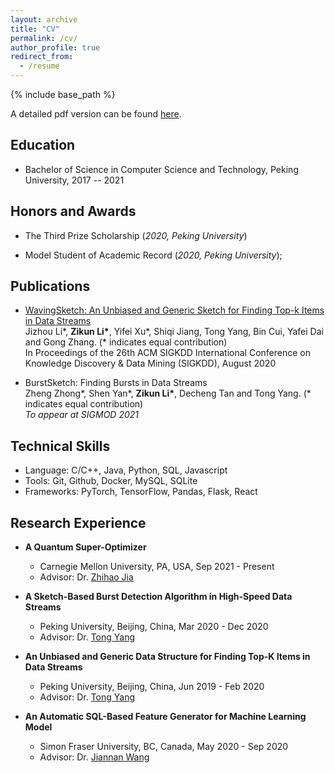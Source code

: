 ```yaml
---
layout: archive
title: "CV"
permalink: /cv/
author_profile: true
redirect_from:
  - /resume
---
```


{% include base_path %}

A detailed pdf version can be found [here](https://zikun-li.github.io/files/Zikun_Li_CV.pdf).

## Education

- Bachelor of Science in Computer Science and Technology, Peking University, 2017 -- 2021

## Honors and Awards

- The Third Prize Scholarship (<i>2020, Peking University</i>)

- Model Student of Academic Record (<i>2020, Peking University</i>); 

## Publications

- [WavingSketch: An Unbiased and Generic Sketch for Finding Top-k Items in Data Streams](https://dl.acm.org/doi/abs/10.1145/3394486.3403208)  
  Jizhou Li\*, <b>Zikun Li\*</b>, Yifei Xu\*, Shiqi Jiang, Tong Yang, Bin Cui, Yafei Dai and Gong Zhang. (\* indicates equal contribution)  
  In Proceedings of the 26th ACM SIGKDD International Conference on Knowledge Discovery & Data Mining (SIGKDD), August 2020

- BurstSketch: Finding Bursts in Data Streams  
  Zheng Zhong\*, Shen Yan\*, <b>Zikun Li\*</b>, Decheng Tan and Tong Yang. (\* indicates equal contribution)  
  *To appear at SIGMOD 2021* 

## Technical Skills

- Language: C/C++, Java, Python, SQL, Javascript
- Tools: Git, Github, Docker, MySQL, SQLite
- Frameworks: PyTorch, TensorFlow, Pandas, Flask, React

## Research Experience

- <b>A Quantum Super-Optimizer</b>
  - Carnegie Mellon University, PA, USA, Sep 2021 - Present
  - Advisor: Dr. [Zhihao Jia](https://www.cs.cmu.edu/~zhihaoj2/) 

- <b>A Sketch-Based Burst Detection Algorithm in High-Speed Data Streams</b>
  - Peking University, Beijing, China, Mar 2020 - Dec 2020
  - Advisor: Dr. [Tong Yang](https://yangtonghome.github.io/) 

- <b>An Unbiased and Generic Data Structure for Finding Top-K Items in Data Streams</b>
  - Peking University, Beijing, China, Jun 2019 - Feb 2020
  - Advisor: Dr. [Tong Yang](https://yangtonghome.github.io/) 

- <b>An Automatic SQL-Based Feature Generator for Machine Learning Model</b>
  - Simon Fraser University, BC, Canada, May 2020 - Sep 2020
  - Advisor: Dr. [Jiannan Wang](https://www2.cs.sfu.ca/~jnwang/)
